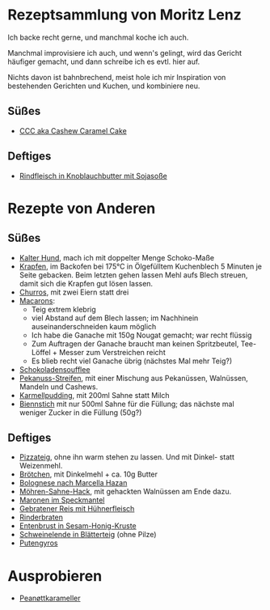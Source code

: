 # Rezeptsammlung von Moritz Lenz

Ich backe recht gerne, und manchmal koche ich auch.

Manchmal improvisiere ich auch, und wenn's gelingt, wird das Gericht häufiger gemacht, und dann schreibe ich es evtl. hier auf.

Nichts davon ist bahnbrechend, meist hole ich mir Inspiration von bestehenden Gerichten und Kuchen, und kombiniere neu.

## Süßes

* [CCC aka Cashew Caramel Cake](src/cashew-caramel-cake.md)

## Deftiges

* [Rindfleisch in Knoblauchbutter mit Sojasoße](src/rindfleisch-knoblauch-sojasausse.md)

# Rezepte von Anderen

## Süßes

* [Kalter Hund](https://www.kochbar.de/rezept/292973/Kalter-Hund.html), mach ich mit doppelter Menge Schoko-Maße
* [Krapfen](https://www.chefkoch.de/rezepte/739601176553983/Krapfen.html), im Backofen bei 175°C in Ölgefülltem Kuchenblech 5 Minuten je Seite gebacken. Beim letzten gehen lassen Mehl aufs Blech streuen, damit sich die Krapfen gut lösen lassen.
* [Churros](https://www.chefkoch.de/rezepte/3302051490391792/Churros.html), mit zwei Eiern statt drei
* [Macarons](https://www.chefkoch.de/rezepte/2540451397844968/Schokoladen-Macarons-mit-Ganache.html):
    * Teig extrem klebrig
    * viel Abstand auf dem Blech lassen; im Nachhinein auseinanderschneiden kaum möglich
    * Ich habe die Ganache mit 150g Nougat gemacht; war recht flüssig
    * Zum Auftragen der Ganache braucht man keinen Spritzbeutel, Tee-Löffel + Messer zum Verstreichen reicht
    * Es blieb recht viel Ganache übrig (nächstes Mal mehr Teig?)
* [Schokoladensoufflee](https://www.chefkoch.de/rezepte/1116671217775800/Schokosoufflee-medium.html)
* [Pekanuss-Streifen](https://www.chefkoch.de/rezepte/261171101893484/Pekannuss-Streifen.html), mit einer Mischung aus Pekanüssen, Walnüssen, Mandeln und Cashews.
* [Karmellpudding](https://www.kuechengoetter.de/rezepte/karamellpudding-27703), mit 200ml Sahne statt Milch
* [Biennstich](https://www.chefkoch.de/rezepte/420331132679335/Ultimativer-Bienenstich.html) mit nur 500ml Sahne für die Füllung; das nächste mal weniger Zucker in die Füllung (50g?)

## Deftiges

* [Pizzateig](https://www.chefkoch.de/rezepte/716331174378295/Italienischer-Pizzateig.html), ohne ihn warm stehen zu lassen. Und mit Dinkel- statt Weizenmehl.
* [Brötchen](https://www.chefkoch.de/rezepte/982211203676905/Verbessertes-Broetchen-oder-Baguette-Rezept.html), mit Dinkelmehl + ca. 10g Butter
* [Bolognese nach Marcella Hazan](https://www.theguardian.com/food/2020/sep/28/marcella-hazans-bolognese-meat-sauce)
* [Möhren-Sahne-Hack](https://www.chefkoch.de/rezepte/2464511388214153/Moehren-Sahne-Hack.html?portionen=2), mit gehackten Walnüssen am Ende dazu.
* [Maronen im Speckmantel](https://www.chefkoch.de/rezepte/1605921267786008/Maronen-im-Speckmantel.html)
* [Gebratener Reis mit Hühnerfleisch](https://www.chefkoch.de/rezepte/720141174739469/Gebratener-Reis-mit-Huehnchen.html)
* [Rinderbraten](https://www.chefkoch.de/rezepte/2277101363269708/Omis-Rinderbraten-mit-Rotweinsosse.html)
* [Entenbrust in Sesam-Honig-Kruste](https://www.chefkoch.de/rezepte/795171183100269/Entenbrust-in-Sesam-Honig-Kruste.html)
* [Schweinelende in Blätterteig](https://www.chefkoch.de/rezepte/1337431238584390/Schweinelende-in-Blaetterteig.html) (ohne Pilze)
* [Putengyros](https://emmikochteinfach.de/einfache-puten-gyros-pfanne-wie-beim-griechen/#wprm-recipe-container-11515)

# Ausprobieren

* [Peanøttkarameller](https://www.nrk.no/mat/peanottkarameller-1.10849033)
